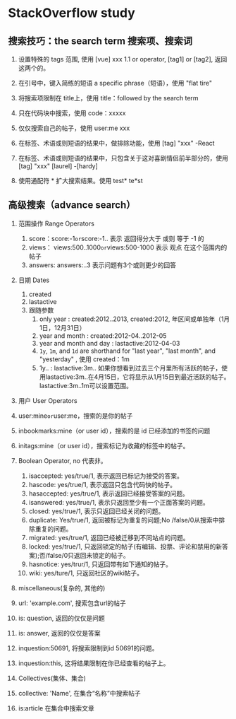 # StackOverflow study

## 搜索技巧：the search term 搜索项、搜索词

1. 设置特殊的 tags 范围, 使用 [vue] xxx
  1.1 or operator, [tag1] or [tag2], 返回这两个的。

2. 在引号中，键入简练的短语  a specific phrase（短语），使用 "flat tire"
3. 将搜索项限制在 title上，使用 title：followed by the search term
4. 只在代码块中搜索，使用 code：xxxxx
5. 仅仅搜索自己的帖子，使用 user:me  xxx
6. 在标签、术语或则短语的结果中，做排除功能，使用 [tag] "xxx" -React
7. 在标签、术语或则短语的结果中，只包含关于这对喜剧情侣前半部分的，使用 [tag] "xxx" [laurel] -[hardy]
8. 使用通配符 * 扩大搜索结果。使用 test* te*st

## 高级搜索（advance search）

1. 范围操作 Range Operators
   1. score：score:-1` or `score:-1.. 表示 返回得分大于 或则 等于 -1 的
   2. views： views:500..1000` or `views:500-1000 表示 观点 在这个范围内的帖子
   3. answers: answers:..3 表示问题有3个或则更少的回答
2. 日期 Dates
   1. created
   2. lastactive
   3. 跟随参数
      1. only year : created:2012..2013, created:2012, 年区间或单独年（1月1日，12月31日）
      2. year and month :  created:2012-04..2012-05 
      3. year and month and day : lastactive:2012-04-03
      4. `1y`, `1m`, and `1d` are shorthand for "last year", "last month", and "yesterday" , 使用 created：1m
      5. 1y.. : lastactive:3m..   如果你想看到过去三个月里所有活跃的帖子，使用lastactive:3m..在4月15日，它将显示从1月15日到最近活跃的帖子。lastactive:3m..1m可以设置范围。
3.  用户 User Operators
   1. user:mine` or `user:me，搜索的是你的帖子
   2. inbookmarks:mine（or user id），搜索的是 id 已经添加的书签的问题
   3. initags:mine（or user id），搜索标记为收藏的标签中的帖子。
4. Boolean Operator, no 代表非。
   1. isaccepted: yes/true/1, 表示返回已标记为接受的答案。
   2. hascode: yes/true/1, 表示返回只包含代码快的帖子。
   3. hasaccepted: yes/true/1, 表示返回已经接受答案的问题。
   4. isanswered: yes/true/1, 表示只返回至少有一个正面答案的问题。
   5. closed: yes/true/1, 表示只返回已经关闭的问题。
   6. duplicate: Yes/true/1, 返回被标记为重复的问题;No /false/0从搜索中排除重复的问题。
   7. migrated: yes/true/1, 返回已经被迁移到不同站点的问题。
   8. locked: yes/true/1, 只返回锁定的帖子(有编辑、投票、评论和禁用的新答案);否/false/0只返回未锁定的帖子。
   9. hasnotice: yes/trur/1, 只返回带有如下通知的帖子。
   10. wiki: yes/ture/1, 只返回社区的wiki帖子。
​		
5. miscellaneous(复杂的, 其他的)
  1. url: 'example.com', 搜索包含url的帖子
  2. is: question, 返回的仅仅是问题
  3. is: answer, 返回的仅仅是答案
  4. inquestion:50691, 将搜索限制到id 50691的问题。
  5. inquestion:this, 这将结果限制在你已经查看的帖子上。

6. Collectives(集体、集合)
  1. collective: 'Name', 在集合“名称”中搜索帖子
  2. is:article 在集合中搜索文章